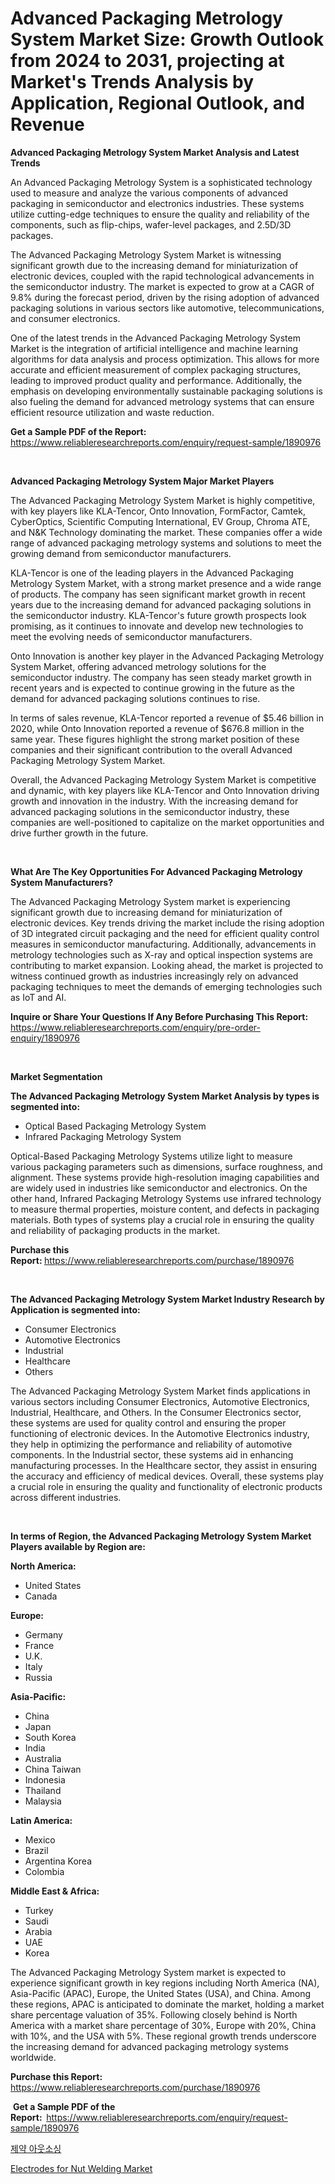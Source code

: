<p><h1>Advanced Packaging Metrology System Market Size: Growth Outlook from 2024 to 2031, projecting at Market's Trends Analysis by Application, Regional Outlook, and Revenue</h1></p><p><strong>Advanced Packaging Metrology System Market Analysis and Latest Trends</strong></p>
<p><p>An Advanced Packaging Metrology System is a sophisticated technology used to measure and analyze the various components of advanced packaging in semiconductor and electronics industries. These systems utilize cutting-edge techniques to ensure the quality and reliability of the components, such as flip-chips, wafer-level packages, and 2.5D/3D packages.</p><p>The Advanced Packaging Metrology System Market is witnessing significant growth due to the increasing demand for miniaturization of electronic devices, coupled with the rapid technological advancements in the semiconductor industry. The market is expected to grow at a CAGR of 9.8% during the forecast period, driven by the rising adoption of advanced packaging solutions in various sectors like automotive, telecommunications, and consumer electronics.</p><p>One of the latest trends in the Advanced Packaging Metrology System Market is the integration of artificial intelligence and machine learning algorithms for data analysis and process optimization. This allows for more accurate and efficient measurement of complex packaging structures, leading to improved product quality and performance. Additionally, the emphasis on developing environmentally sustainable packaging solutions is also fueling the demand for advanced metrology systems that can ensure efficient resource utilization and waste reduction.</p></p>
<p><strong>Get a Sample PDF of the Report:&nbsp;</strong> <a href="https://www.reliableresearchreports.com/enquiry/request-sample/1890976">https://www.reliableresearchreports.com/enquiry/request-sample/1890976</a></p>
<p>&nbsp;</p>
<p><strong>Advanced Packaging Metrology System Major Market Players</strong></p>
<p><p>The Advanced Packaging Metrology System Market is highly competitive, with key players like KLA-Tencor, Onto Innovation, FormFactor, Camtek, CyberOptics, Scientific Computing International, EV Group, Chroma ATE, and N&K Technology dominating the market. These companies offer a wide range of advanced packaging metrology systems and solutions to meet the growing demand from semiconductor manufacturers.</p><p>KLA-Tencor is one of the leading players in the Advanced Packaging Metrology System Market, with a strong market presence and a wide range of products. The company has seen significant market growth in recent years due to the increasing demand for advanced packaging solutions in the semiconductor industry. KLA-Tencor's future growth prospects look promising, as it continues to innovate and develop new technologies to meet the evolving needs of semiconductor manufacturers.</p><p>Onto Innovation is another key player in the Advanced Packaging Metrology System Market, offering advanced metrology solutions for the semiconductor industry. The company has seen steady market growth in recent years and is expected to continue growing in the future as the demand for advanced packaging solutions continues to rise.</p><p>In terms of sales revenue, KLA-Tencor reported a revenue of $5.46 billion in 2020, while Onto Innovation reported a revenue of $676.8 million in the same year. These figures highlight the strong market position of these companies and their significant contribution to the overall Advanced Packaging Metrology System Market.</p><p>Overall, the Advanced Packaging Metrology System Market is competitive and dynamic, with key players like KLA-Tencor and Onto Innovation driving growth and innovation in the industry. With the increasing demand for advanced packaging solutions in the semiconductor industry, these companies are well-positioned to capitalize on the market opportunities and drive further growth in the future.</p></p>
<p>&nbsp;</p>
<p><strong>What Are The Key Opportunities For Advanced Packaging Metrology System Manufacturers?</strong></p>
<p><p>The Advanced Packaging Metrology System market is experiencing significant growth due to increasing demand for miniaturization of electronic devices. Key trends driving the market include the rising adoption of 3D integrated circuit packaging and the need for efficient quality control measures in semiconductor manufacturing. Additionally, advancements in metrology technologies such as X-ray and optical inspection systems are contributing to market expansion. Looking ahead, the market is projected to witness continued growth as industries increasingly rely on advanced packaging techniques to meet the demands of emerging technologies such as IoT and AI.</p></p>
<p><strong>Inquire or Share Your Questions If Any Before Purchasing This Report:</strong> <a href="https://www.reliableresearchreports.com/enquiry/pre-order-enquiry/1890976">https://www.reliableresearchreports.com/enquiry/pre-order-enquiry/1890976</a></p>
<p>&nbsp;</p>
<p><strong>Market Segmentation</strong></p>
<p><strong>The Advanced Packaging Metrology System Market Analysis by types is segmented into:</strong></p>
<p><ul><li>Optical Based Packaging Metrology System</li><li>Infrared Packaging Metrology System</li></ul></p>
<p><p>Optical-Based Packaging Metrology Systems utilize light to measure various packaging parameters such as dimensions, surface roughness, and alignment. These systems provide high-resolution imaging capabilities and are widely used in industries like semiconductor and electronics. On the other hand, Infrared Packaging Metrology Systems use infrared technology to measure thermal properties, moisture content, and defects in packaging materials. Both types of systems play a crucial role in ensuring the quality and reliability of packaging products in the market.</p></p>
<p><strong>Purchase this Report:&nbsp;</strong><a href="https://www.reliableresearchreports.com/purchase/1890976">https://www.reliableresearchreports.com/purchase/1890976</a></p>
<p>&nbsp;</p>
<p><strong>The Advanced Packaging Metrology System Market Industry Research by Application is segmented into:</strong></p>
<p><ul><li>Consumer Electronics</li><li>Automotive Electronics</li><li>Industrial</li><li>Healthcare</li><li>Others</li></ul></p>
<p><p>The Advanced Packaging Metrology System Market finds applications in various sectors including Consumer Electronics, Automotive Electronics, Industrial, Healthcare, and Others. In the Consumer Electronics sector, these systems are used for quality control and ensuring the proper functioning of electronic devices. In the Automotive Electronics industry, they help in optimizing the performance and reliability of automotive components. In the Industrial sector, these systems aid in enhancing manufacturing processes. In the Healthcare sector, they assist in ensuring the accuracy and efficiency of medical devices. Overall, these systems play a crucial role in ensuring the quality and functionality of electronic products across different industries.</p></p>
<p>&nbsp;</p>
<p><strong>In terms of Region, the Advanced Packaging Metrology System Market Players available by Region are:</strong></p>
<p>
    <p> <strong> North America: </strong>
        <ul>
            <li>United States</li>
            <li>Canada</li>
        </ul>
        </p> 
    <p> <strong> Europe: </strong>
        <ul>
            <li>Germany</li>
            <li>France</li>
            <li>U.K.</li>
            <li>Italy</li>
            <li>Russia</li>
        </ul>
        </p> 
    <p> <strong> Asia-Pacific: </strong>
        <ul>
            <li>China</li>
            <li>Japan</li>
            <li>South Korea</li>
            <li>India</li>
            <li>Australia</li>
            <li>China Taiwan</li>
            <li>Indonesia</li>
            <li>Thailand</li>
            <li>Malaysia</li>
        </ul>
        </p> 
    <p> <strong> Latin America: </strong>
        <ul>
            <li>Mexico</li>
            <li>Brazil</li>
            <li>Argentina Korea</li>
            <li>Colombia</li>
        </ul>
        </p> 
    <p> <strong> Middle East & Africa: </strong>
        <ul>
            <li>Turkey</li>
            <li>Saudi</li>
            <li>Arabia</li>
            <li>UAE</li>
            <li>Korea</li>
        </ul>
    </p>
    </p>
<p><p>The Advanced Packaging Metrology System market is expected to experience significant growth in key regions including North America (NA), Asia-Pacific (APAC), Europe, the United States (USA), and China. Among these regions, APAC is anticipated to dominate the market, holding a market share percentage valuation of 35%. Following closely behind is North America with a market share percentage of 30%, Europe with 20%, China with 10%, and the USA with 5%. These regional growth trends underscore the increasing demand for advanced packaging metrology systems worldwide.</p></p>
<p><strong>Purchase this Report: </strong><a href="https://www.reliableresearchreports.com/purchase/1890976">https://www.reliableresearchreports.com/purchase/1890976</a></p>
<p>&nbsp;<strong>Get a Sample PDF of the Report:&nbsp;&nbsp;</strong><a href="https://www.reliableresearchreports.com/enquiry/request-sample/1890976">https://www.reliableresearchreports.com/enquiry/request-sample/1890976</a></p>
<p><strong></strong></p>
<p><p><a href="https://github.com/oajzkywllm460/Market-Research-Report-List-1/blob/main/714554012971.md">제약 아웃소싱</a></p><p><a href="https://github.com/CliffMedina6/Market-Research-Report-List-4/blob/main/electrodes-for-nut-welding-market.md">Electrodes for Nut Welding Market</a></p></p>